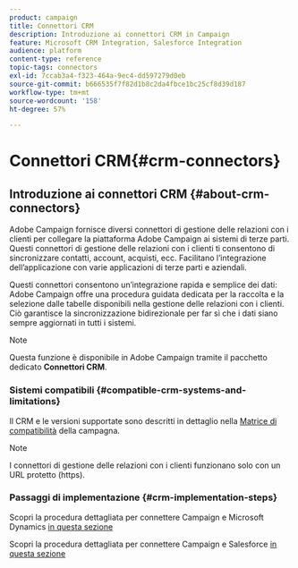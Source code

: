 ```yaml
---
product: campaign
title: Connettori CRM
description: Introduzione ai connettori CRM in Campaign
feature: Microsoft CRM Integration, Salesforce Integration
audience: platform
content-type: reference
topic-tags: connectors
exl-id: 7ccab3a4-f323-464a-9ec4-dd597279d0eb
source-git-commit: b666535f7f82d1b8c2da4fbce1bc25cf8d39d187
workflow-type: tm+mt
source-wordcount: '158'
ht-degree: 57%

---
```


# Connettori CRM{#crm-connectors}



## Introduzione ai connettori CRM {#about-crm-connectors}

Adobe Campaign fornisce diversi connettori di gestione delle relazioni con i clienti per collegare la piattaforma Adobe Campaign ai sistemi di terze parti. Questi connettori di gestione delle relazioni con i clienti ti consentono di sincronizzare contatti, account, acquisti, ecc. Facilitano l’integrazione dell’applicazione con varie applicazioni di terze parti e aziendali.

Questi connettori consentono un’integrazione rapida e semplice dei dati: Adobe Campaign offre una procedura guidata dedicata per la raccolta e la selezione dalle tabelle disponibili nella gestione delle relazioni con i clienti. Ciò garantisce la sincronizzazione bidirezionale per far sì che i dati siano sempre aggiornati in tutti i sistemi.

>[!NOTE]
>
>Questa funzione è disponibile in Adobe Campaign tramite il pacchetto dedicato **Connettori CRM**.


### Sistemi compatibili {#compatible-crm-systems-and-limitations}

Il CRM e le versioni supportate sono descritti in dettaglio nella [Matrice di compatibilità](../../rn/using/compatibility-matrix.md) della campagna.

>[!NOTE]
>
>I connettori di gestione delle relazioni con i clienti funzionano solo con un URL protetto (https).

### Passaggi di implementazione {#crm-implementation-steps}

Scopri la procedura dettagliata per connettere Campaign e Microsoft Dynamics [in questa sezione](../../platform/using/crm-ms-dynamics.md)


Scopri la procedura dettagliata per connettere Campaign e Salesforce [in questa sezione](../../platform/using/crm-sfdc.md)
